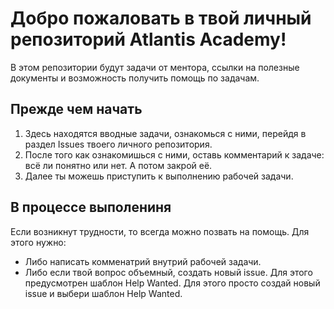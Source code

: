 # Добро пожаловать в твой личный репозиторий Atlantis Academy! 

В этом репозитории будут задачи от ментора, ссылки на полезные документы и возможность получить помощь по задачам. 

## Прежде чем начать

1. Здесь находятся вводные задачи, ознакомься с ними, перейдя в раздел Issues твоего личного репозитория.
2. После того как ознакомишься с ними, оставь комментарий к задаче: всё ли понятно или нет. А потом закрой её.
3. Далее ты можешь приступить к выполнению рабочей задачи. 


## В процессе выполениня 

Если возникнут трудности, то всегда можно позвать на помощь. Для этого нужно: 

- Либо написать комменатрий внутрий рабочей задачи.
- Либо если твой вопрос объемный, создать новый issue. Для этого предусмотрен шаблон Help Wanted. Для этого просто создай новый issue и выбери шаблон Help Wanted.
